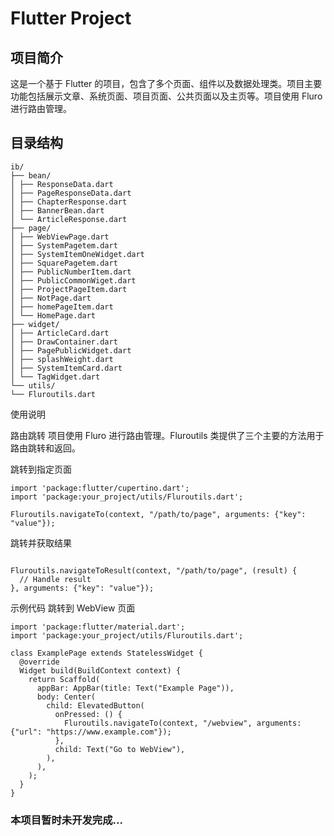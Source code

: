 # Flutter Project

## 项目简介

这是一个基于 Flutter 的项目，包含了多个页面、组件以及数据处理类。项目主要功能包括展示文章、系统页面、项目页面、公共页面以及主页等。项目使用 Fluro 进行路由管理。

## 目录结构

```
ib/
├── bean/
│ ├── ResponseData.dart
│ ├── PageResponseData.dart
│ ├── ChapterResponse.dart
│ ├── BannerBean.dart
│ └── ArticleResponse.dart
├── page/
│ ├── WebViewPage.dart
│ ├── SystemPagetem.dart
│ ├── SystemItemOneWidget.dart
│ ├── SquarePagetem.dart
│ ├── PublicNumberItem.dart
│ ├── PublicCommonWiget.dart
│ ├── ProjectPageItem.dart
│ ├── NotPage.dart
│ ├── homePageItem.dart
│ └── HomePage.dart
├── widget/
│ ├── ArticleCard.dart
│ ├── DrawContainer.dart
│ ├── PagePublicWidget.dart
│ ├── splashWeight.dart
│ ├── SystemItemCard.dart
│ └── TagWidget.dart
└── utils/
└── Fluroutils.dart
```

使用说明

路由跳转
项目使用 Fluro 进行路由管理。Fluroutils 类提供了三个主要的方法用于路由跳转和返回。

跳转到指定页面
```
import 'package:flutter/cupertino.dart';
import 'package:your_project/utils/Fluroutils.dart';

Fluroutils.navigateTo(context, "/path/to/page", arguments: {"key": "value"});

```
跳转并获取结果
```

Fluroutils.navigateToResult(context, "/path/to/page", (result) {
  // Handle result
}, arguments: {"key": "value"});
```
示例代码
跳转到 WebView 页面
```
import 'package:flutter/material.dart';
import 'package:your_project/utils/Fluroutils.dart';

class ExamplePage extends StatelessWidget {
  @override
  Widget build(BuildContext context) {
    return Scaffold(
      appBar: AppBar(title: Text("Example Page")),
      body: Center(
        child: ElevatedButton(
          onPressed: () {
            Fluroutils.navigateTo(context, "/webview", arguments: {"url": "https://www.example.com"});
          },
          child: Text("Go to WebView"),
        ),
      ),
    );
  }
}

```

### 本项目暂时未开发完成...